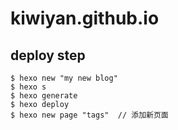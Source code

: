 # kiwiyan.github.io
## deploy step
```
$ hexo new "my new blog"
$ hexo s
$ hexo generate
$ hexo deploy
$ hexo new page "tags"  // 添加新页面
```